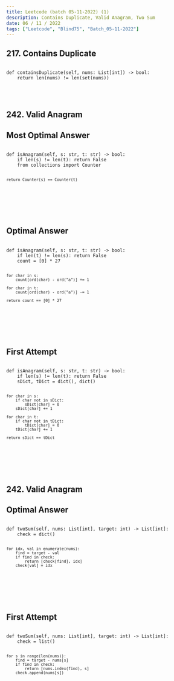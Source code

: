 ```yaml
---
title: Leetcode (batch 05-11-2022) (1)
description: Contains Duplicate, Valid Anagram, Two Sum
date: 06 / 11 / 2022
tags: ["Leetcode", "Blind75", "Batch_05-11-2022"]
---
```


<h2>217. Contains Duplicate</h2>

<pre><code class="language-python">
def containsDuplicate(self, nums: List[int]) -> bool:
    return len(nums) != len(set(nums))
</code></pre>
<br/>
<br/>

<h2>242. Valid Anagram</h2>

<h2>Most Optimal Answer</h2>
<pre><code class="language-python">
def isAnagram(self, s: str, t: str) -> bool:
    if len(s) != len(t): return False
    from collections import Counter

    return Counter(s) == Counter(t)

</code></pre>
<br/>
<br/>

<h2>Optimal Answer</h2>
<pre><code class="language-python">
def isAnagram(self, s: str, t: str) -> bool:
    if len(t) != len(s): return False
    count = [0] * 27

    for char in s:
        count[ord(char) - ord("a")] += 1

    for char in t:
        count[ord(char) - ord("a")] -= 1

    return count == [0] * 27

</code></pre>
<br/>
<br/>

<h2>First Attempt</h2>
<pre><code class="language-python">
def isAnagram(self, s: str, t: str) -> bool:
    if len(s) != len(t): return False
    sDict, tDict = dict(), dict()

    for char in s:
        if char not in sDict:
            sDict[char] = 0
        sDict[char] += 1

    for char in t:
        if char not in tDict:
            tDict[char] = 0
        tDict[char] += 1

    return sDict == tDict

</code></pre>
<br/>
<br/>

<h2>242. Valid Anagram</h2>

<h2>Optimal Answer</h2>
<pre><code class="language-python">
def twoSum(self, nums: List[int], target: int) -> List[int]:
    check = dict()

    for idx, val in enumerate(nums):
        find = target - val
        if find in check:
            return [check[find], idx]
        check[val] = idx

</code></pre>
<br/>
<br/>

<h2>First Attempt</h2>
<pre><code class="language-python">
def twoSum(self, nums: List[int], target: int) -> List[int]:
    check = list()

    for s in range(len(nums)):
        find = target - nums[s]
        if find in check:
            return [nums.index(find), s]
        check.append(nums[s])

</code></pre>
<br/>
<br/>
